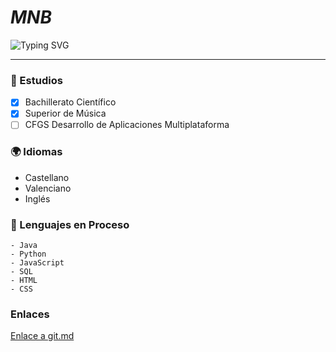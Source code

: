 # *MNB*
![Typing SVG](https://readme-typing-svg.herokuapp.com?font=Gelius&weight=900&size=12&duration=3500&pause=2000&color=82CF90&random=false&width=435&height=20&lines=Estudiante+de+DAM;Desarrollo+de+Aplicaciones+Multiplataforma)
***

### 📖 Estudios
- [x] Bachillerato Científico
- [x] Superior de Música
- [ ] CFGS Desarrollo de Aplicaciones Multiplataforma

### 🌍 Idiomas
- Castellano
- Valenciano
- Inglés

### 🔧 Lenguajes en Proceso
```
- Java
- Python
- JavaScript
- SQL
- HTML
- CSS
```
### Enlaces

[Enlace a git.md](https://github.com/13MariaNoguera/readme/blob/main/git.md)